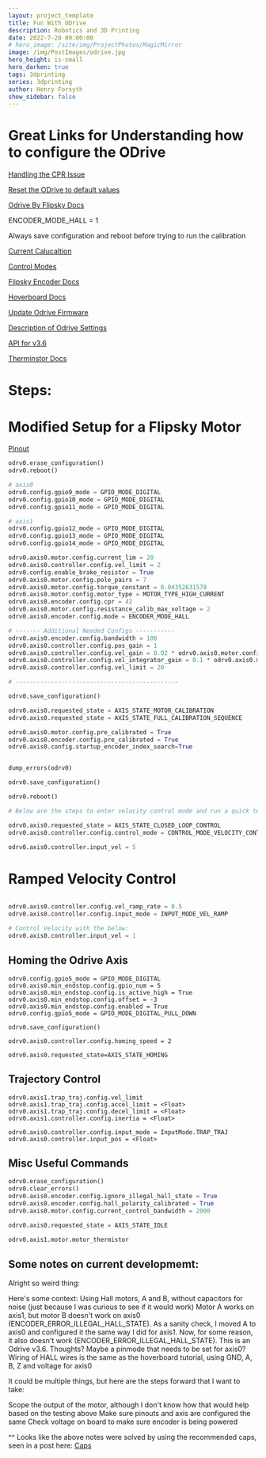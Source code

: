 ```yaml
---
layout: project_template
title: Fun With ODrive
description: Robotics and 3D Printing
date: 2022-7-20 09:00:00
# hero_image: /site/img/ProjectPhotos/MagicMirror
image: /img/PostImages/odrive.jpg
hero_height: is-small
hero_darken: true
tags: 3dprinting
series: 3dprinting
author: Henry Forsyth
show_sidebar: false
---
```


# Great Links for Understanding how to configure the ODrive

[Handling the CPR Issue](https://discourse.odriverobotics.com/t/getting-started-motor-not-moving-after-calibration-and-cpr-polepairs-mismatch/8589)

[Reset the ODrive to default values](https://discourse.odriverobotics.com/t/how-to-reset-odrive3-6/3588)

[Odrive By Flipsky Docs](https://flipsky.net/blogs/vesc-tool/how-to-use-fsodrive-base-on-odrive-3-14)

ENCODER_MODE_HALL = 1

Always save configuration and reboot before trying to run the calibration

[Current Calucaltion](https://discourse.odriverobotics.com/t/motor-error-current-limit-violation-and-axis-error-failed/6433/6)

[Control Modes](https://gitlab.developers.cam.ac.uk/curobotics/rescue-major/rescue-major-main/-/blob/99635920af1bb557a255077fb6e2bd3e91c14c05/Simple%20ODrive%20Tests/odrive_enums.py)

[Flipsky Encoder Docs](https://docs.odriverobotics.com/v/0.5.5/hoverboard.html#hoverboard-motor-wiring)

[Hoverboard Docs](https://docs.odriverobotics.com/v/0.5.5/hoverboard.html)

[Update Odrive Firmware](https://discourse.odriverobotics.com/t/where-are-the-gpio-configs/7245)

[Description of Odrive Settings](https://www.youtube.com/watch?v=9UxTPxgvOAA&ab_channel=AustinTronics)

[API for v3.6](https://docs.odriverobotics.com/v/0.5.5/fibre_types/com_odriverobotics_ODrive.html)

[Therminstor Docs](https://docs.odriverobotics.com/v/0.5.5/thermistors.html)

# Steps:

# Modified Setup for a Flipsky Motor

[Pinout](https://docs.odriverobotics.com/v/0.5.5/pinout.html?highlight=pinout)

```python
odrv0.erase_configuration()
odrv0.reboot()

# axis0
odrv0.config.gpio9_mode = GPIO_MODE_DIGITAL
odrv0.config.gpio10_mode = GPIO_MODE_DIGITAL
odrv0.config.gpio11_mode = GPIO_MODE_DIGITAL

# axis1
odrv0.config.gpio12_mode = GPIO_MODE_DIGITAL
odrv0.config.gpio13_mode = GPIO_MODE_DIGITAL
odrv0.config.gpio14_mode = GPIO_MODE_DIGITAL

odrv0.axis0.motor.config.current_lim = 20
odrv0.axis0.controller.config.vel_limit = 2
odrv0.config.enable_brake_resistor = True
odrv0.axis0.motor.config.pole_pairs = 7
odrv0.axis0.motor.config.torque_constant = 0.04352631578
odrv0.axis0.motor.config.motor_type = MOTOR_TYPE_HIGH_CURRENT
odrv0.axis0.encoder.config.cpr = 42
odrv0.axis0.motor.config.resistance_calib_max_voltage = 2
odrv0.axis0.encoder.config.mode = ENCODER_MODE_HALL

# ------- Additional Needed Configs -----------
odrv0.axis0.encoder.config.bandwidth = 100
odrv0.axis0.controller.config.pos_gain = 1
odrv0.axis0.controller.config.vel_gain = 0.02 * odrv0.axis0.motor.config.torque_constant * odrv0.axis0.encoder.config.cpr
odrv0.axis0.controller.config.vel_integrator_gain = 0.1 * odrv0.axis0.motor.config.torque_constant * odrv0.axis0.encoder.config.cpr
odrv0.axis0.controller.config.vel_limit = 20

# ----------------------------------------------

odrv0.save_configuration()

odrv0.axis0.requested_state = AXIS_STATE_MOTOR_CALIBRATION
odrv0.axis0.requested_state = AXIS_STATE_FULL_CALIBRATION_SEQUENCE

odrv0.axis0.motor.config.pre_calibrated = True
odrv0.axis0.encoder.config.pre_calibrated = True
odrv0.axis0.config.startup_encoder_index_search=True


dump_errors(odrv0)

odrv0.save_configuration()

odrv0.reboot()

# Below are the steps to enter velocity control mode and run a quick test

odrv0.axis0.requested_state = AXIS_STATE_CLOSED_LOOP_CONTROL
odrv0.axis0.controller.config.control_mode = CONTROL_MODE_VELOCITY_CONTROL

odrv0.axis0.controller.input_vel = 5

```
# Ramped Velocity Control

```python

odrv0.axis0.controller.config.vel_ramp_rate = 0.5
odrv0.axis0.controller.config.input_mode = INPUT_MODE_VEL_RAMP

# Control Velocity with the below:
odrv0.axis0.controller.input_vel = 1
```


## Homing the Odrive Axis 
```
odrv0.config.gpio5_mode = GPIO_MODE_DIGITAL
odrv0.axis0.min_endstop.config.gpio_num = 5
odrv0.axis0.min_endstop.config.is_active_high = True
odrv0.axis0.min_endstop.config.offset = -3
odrv0.axis0.min_endstop.config.enabled = True
odrv0.config.gpio5_mode = GPIO_MODE_DIGITAL_PULL_DOWN

odrv0.save_configuration()

odrv0.axis0.controller.config.homing_speed = 2

odrv0.axis0.requested_state=AXIS_STATE_HOMING
```

## Trajectory Control

```
odrv0.axis1.trap_traj.config.vel_limit
odrv0.axis1.trap_traj.config.accel_limit = <Float>
odrv0.axis1.trap_traj.config.decel_limit = <Float>
odrv0.axis1.controller.config.inertia = <Float>

odrv0.axis0.controller.config.input_mode = InputMode.TRAP_TRAJ
odrv0.axis0.controller.input_pos = <Float>

```

## Misc Useful Commands 

```python
odrv0.erase_configuration()
odrv0.clear_errors()
odrv0.axis0.encoder.config.ignore_illegal_hall_state = True
odrv0.axis0.encoder.config.hall_polarity_calibrated = True
odrv0.axis0.motor.config.current_control_bandwidth = 2000

odrv0.axis0.requested_state = AXIS_STATE_IDLE

odrv0.axis1.motor.motor_thermistor
```

## Some notes on current developmemt:

Alright so weird thing:

Here's some context:
Using Hall motors, A and B, without capacitors for noise (just because I was curious to see if it would work)
Motor A works on axis1, but motor B doesn't work on axis0 (ENCODER_ERROR_ILLEGAL_HALL_STATE). As a sanity check, I moved A to axis0 and configured it the same way I did for axis1. Now, for some reason, it also doesn't work (ENCODER_ERROR_ILLEGAL_HALL_STATE). This is an Odrive v3.6. Thoughts? Maybe a pinmode that needs to be set for axis0? Wiring of HALL wires is the same as the hoverboard tutorial, using GND, A, B, Z and voltage for axis0 

It could be multiple things, but here are the steps forward that I want to take:

Scope the output of the motor, although I don't know how that would help based on the testing above
Make sure pinouts and axis are configured the same
Check voltage on board to make sure encoder is being powered

^^ Looks like the above notes were solved by using the recommended caps, seen in a post here:
[Caps](https://discourse.odriverobotics.com/t/easy-capacitor-encoder-fix/3312)


